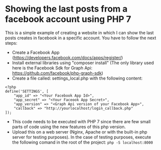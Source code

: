 # Showing the last posts from a facebook account using PHP 7

This is a simple example of creating a website in which I can show the last posts creates in facebook in a specific account. You have to follow the next steps:

* Create a Facebook App (https://developers.facebook.com/docs/apps/register/)
* Install external libraries using "composer install" (The only library used here is the Facebook Sdk for Graph Api: https://github.com/facebook/php-graph-sdk)
* Create a file called: settings_local.php with the following content:
``` 
<?php
define('SETTINGS', [
    "app_id" => "<Your Facebook App Id>",
    "app_secret" => "<Your Faceook App Secret>",
    "app_version" => "<Graph Api version of your Facebook App>",
    "callback" => "http://yourlocalhost/login_callback.php"
]);
```
* This code needs to be executed with PHP 7 since there are few small parts of code using the new features of this php version.
* Upload this on a web server (Nginx, Apache or with the built-in php server for testing purposes). In the case of testing purposes, execute the following comand in the root of the project:
` php -S localhost:8000 `